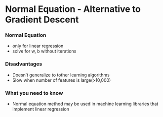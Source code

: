# Normal Equation - Alternative to Gradient Descent

### Normal Equation

- only for linear regression
- solve for w, b without iterations

### Disadvantages

- Doesn’t generalize to tother learning algorithms
- Slow when number of features is large(>10,000)

### What you need to know

- Normal equation method may be used in machine learning libraries that implement linear regression